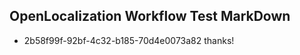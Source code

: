 ## OpenLocalization Workflow Test MarkDown
* 2b58f99f-92bf-4c32-b185-70d4e0073a82 thanks!

<!--HONumber=Aug16_HO3-->


